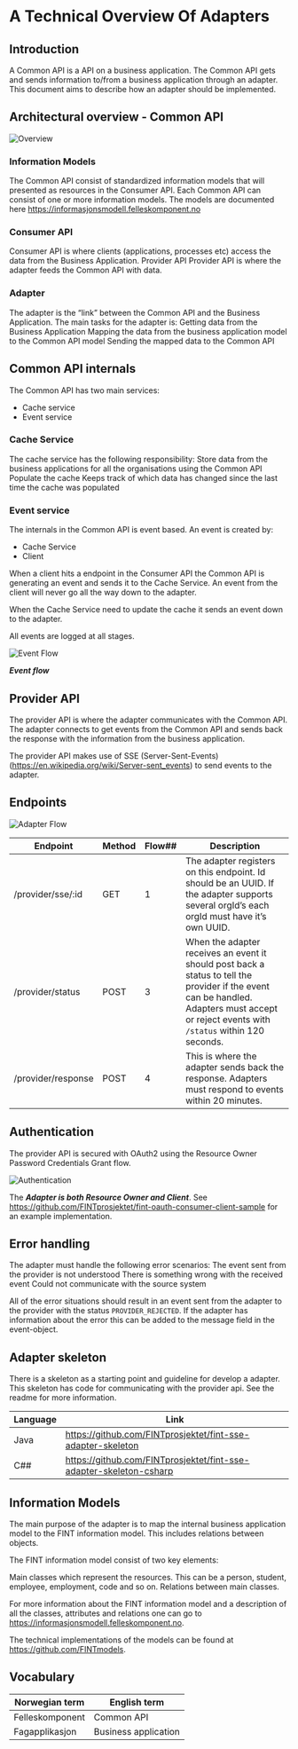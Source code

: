 # A Technical Overview Of Adapters

## Introduction
A Common API is a API on a business application. The Common API gets and sends information to/from a business application through an adapter. This document aims to describe how an adapter should be implemented.

## Architectural overview - Common API

<img src="/images/architec-overview-kopi.png" alt="Overview" class="img-responsive" />

### Information Models
The Common API consist of standardized information models that will presented as resources in the Consumer API. Each Common API can consist of one or more information models. The models are documented here https://informasjonsmodell.felleskomponent.no

### Consumer API
Consumer API is where clients (applications, processes etc) access the data from the Business Application. 
Provider API
Provider API is where the adapter feeds the Common API with data.

### Adapter
The adapter is the “link” between the Common API and the Business Application. The main tasks for the adapter is:
Getting data from the Business Application
Mapping the data from the business application model to the Common API model
Sending the mapped data to the Common API

## Common API internals
The Common API has two main services:

* Cache service
* Event service

### Cache Service

The cache service has the following responsibility:
Store data from the business applications for all the organisations using the Common API
Populate the cache
Keeps track of which data has changed since the last time the cache was populated

### Event service

The internals in the Common API is event based. An event is created by:

* Cache Service
* Client

When a client hits a endpoint in the Consumer API the Common API is generating an event and sends it to the Cache Service. An event from the client will never go all the way down to the adapter.

When the Cache Service need to update the cache it sends an event down to the adapter.

All events are logged at all stages.

<img src="/images/fint-event-flow.png" alt="Event Flow" class="img-responsive" style="background:#fff" />

***Event flow***

## Provider API
The provider API is where the adapter communicates with the Common API. The adapter connects to get events from the Common API and sends back the response with the information from the business application.

The provider API makes use of SSE (Server-Sent-Events) (https://en.wikipedia.org/wiki/Server-sent_events) to send events to the adapter.

## Endpoints

<img src="/images/adapter-flow.png" alt="Adapter Flow" class="img-responsive" />

| Endpoint           | Method | Flow## | Description                                                                                                                               |
|--------------------|--------|-------|-------------------------------------------------------------------------------------------------------------------------------------------|
| /provider/sse/:id  | GET    | 1     | The adapter registers on this endpoint. Id should be an UUID. If the adapter supports several orgId’s each orgId must have it’s own UUID. |
| /provider/status   | POST   | 3     | When the adapter receives an event it should post back a status to tell the provider if the event can be handled.  Adapters must accept or reject events with `/status` within 120 seconds. |
| /provider/response | POST   | 4     | This is where the adapter sends back the response.  Adapters must respond to events within 20 minutes. |

## Authentication

The provider API is secured with OAuth2 using the Resource Owner Password Credentials Grant flow.

<img src="/images/authentication.png" alt="Authentication" class="img-responsive" />

The ***Adapter is both Resource Owner and Client***. See https://github.com/FINTprosjektet/fint-oauth-consumer-client-sample for an example implementation.

## Error handling

The adapter must handle the following error scenarios:
The event sent from the provider is not understood
There is something wrong with the received event
Could not communicate with the source system

All of the error situations should result in an event sent from the adapter to the provider with the status `PROVIDER_REJECTED`. If the adapter has information about the error this can be added to the message field in the event-object.

## Adapter skeleton

There is a skeleton as a starting point and guideline for develop a adapter. This skeleton has code for communicating with the provider api. See the readme for more information.

| Language | Link                                                               |
|----------|--------------------------------------------------------------------|
| Java     | https://github.com/FINTprosjektet/fint-sse-adapter-skeleton        |
| C##       | https://github.com/FINTprosjektet/fint-sse-adapter-skeleton-csharp |

## Information Models
The main purpose of the adapter is to map the internal business application model to the FINT information model. This includes relations between objects. 

The FINT information model consist of two key elements:

Main classes which represent the resources. This can be a person, student, employee, employment, code and so on.
Relations between main classes. 

For more information about the FINT information model and a description of all the classes, attributes and relations one can go to https://informasjonsmodell.felleskomponent.no.

The technical implementations of the models can be found at https://github.com/FINTmodels.

## Vocabulary

| Norwegian term  | English term         |
|-----------------|----------------------|
| Felleskomponent | Common API           |
| Fagapplikasjon  | Business application |